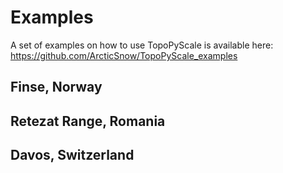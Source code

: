 # Examples

A set of examples on how to use TopoPyScale is available here: https://github.com/ArcticSnow/TopoPyScale_examples

## Finse, Norway

## Retezat Range, Romania

## Davos, Switzerland